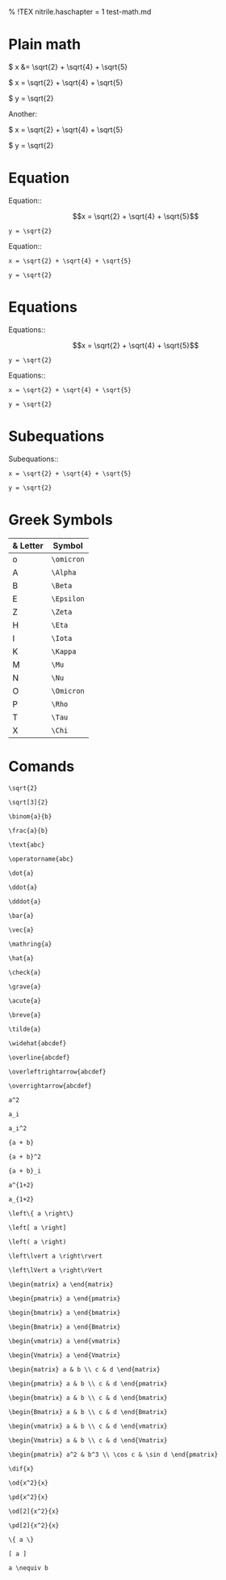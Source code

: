 % !TEX nitrile.haschapter = 1
test-math.md



# Plain math


$ x &= \sqrt{2} + \sqrt{4} + \sqrt{5}

$ x = \sqrt{2} + \sqrt{4} + \sqrt{5}

$ y = \sqrt{2} 

Another:

$ x = \sqrt{2} + \sqrt{4} + \sqrt{5}

$ y = \sqrt{2} 



# Equation

Equation::

```math
x = \sqrt{2} + \sqrt{4} + \sqrt{5}
```
```
y = \sqrt{2} 
```

Equation::

```alignedmath
x = \sqrt{2} + \sqrt{4} + \sqrt{5}
```
```
y = \sqrt{2} 
```

# Equations

Equations::

```math
x = \sqrt{2} + \sqrt{4} + \sqrt{5}
```
```
y = \sqrt{2} 
```

Equations::

```alignedmath
x = \sqrt{2} + \sqrt{4} + \sqrt{5}
```
```
y = \sqrt{2} 
```

# Subequations

Subequations::

```alignedmath
x = \sqrt{2} + \sqrt{4} + \sqrt{5}
```
```
y = \sqrt{2} 
```

# Greek Symbols

& Letter|Symbol
  ------|-----------
   o    |``\omicron``
   A    |``\Alpha``
   B    |``\Beta``
   E    |``\Epsilon``
   Z    |``\Zeta``
   H    |``\Eta``
   I    |``\Iota``
   K    |``\Kappa``
   M    |``\Mu``
   N    |``\Nu``
   O    |``\Omicron``
   P    |``\Rho``
   T    |``\Tau``
   X    |``\Chi``



# Comands

 ``\sqrt{2}``

 ``\sqrt[3]{2}``

 ``\binom{a}{b}``

 ``\frac{a}{b}``

 ``\text{abc}``

 ``\operatorname{abc}``

 ``\dot{a}``

 ``\ddot{a}``

 ``\dddot{a}``

 ``\bar{a}``

 ``\vec{a}``

 ``\mathring{a}``

 ``\hat{a}``

 ``\check{a}``

 ``\grave{a}``

 ``\acute{a}``

 ``\breve{a}``

 ``\tilde{a}``

 ``\widehat{abcdef}``

 ``\overline{abcdef}``

 ``\overleftrightarrow{abcdef}``

 ``\overrightarrow{abcdef}``

 ``a^2``

 ``a_i``

 ``a_i^2``

 ``{a + b}``

 ``{a + b}^2``

 ``{a + b}_i``

 ``a^{1+2}``

 ``a_{1+2}``

 ``\left\{ a \right\}``

 ``\left[ a \right]``

 ``\left( a \right)``

 ``\left\lvert a \right\rvert``

 ``\left\lVert a \right\rVert``

 ``\begin{matrix} a \end{matrix}``

 ``\begin{pmatrix} a \end{pmatrix}``

 ``\begin{bmatrix} a \end{bmatrix}``

 ``\begin{Bmatrix} a \end{Bmatrix}``

 ``\begin{vmatrix} a \end{vmatrix}``

 ``\begin{Vmatrix} a \end{Vmatrix}``

 ``\begin{matrix} a & b \\ c & d \end{matrix}``

 ``\begin{pmatrix} a & b \\ c & d \end{pmatrix}``

 ``\begin{bmatrix} a & b \\ c & d \end{bmatrix}``

 ``\begin{Bmatrix} a & b \\ c & d \end{Bmatrix}``

 ``\begin{vmatrix} a & b \\ c & d \end{vmatrix}``

 ``\begin{Vmatrix} a & b \\ c & d \end{Vmatrix}``

 ``\begin{pmatrix} a^2 & b^3 \\ \cos c & \sin d \end{pmatrix}``

 ``\dif{x}``

 ``\od{x^2}{x}``

 ``\pd{x^2}{x}``

 ``\od[2]{x^2}{x}``

 ``\pd[2]{x^2}{x}``

 ``\{ a \}``

 ``[ a ]``

 ``a \nequiv b``
